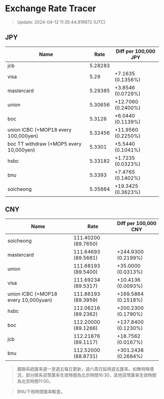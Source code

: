# Exchange Rate Tracer

> Update: 2024-04-12 11:35:44.919972 (UTC)

## JPY

| Name                                    |    Rate | Diff per 100,000 JPY   |
|-----------------------------------------|---------|------------------------|
| jcb                                     | 5.28283 |                        |
| visa                                    | 5.29    | +7.1635 (0.1356%)      |
| mastercard                              | 5.29385 | +3.8546 (0.0729%)      |
| union                                   | 5.30656 | +12.7060 (0.2400%)     |
| boc                                     | 5.3126  | +6.0440 (0.1139%)      |
| union ICBC (+MOP18 every 100,000yen)    | 5.32456 | +11.9560 (0.2250%)     |
| boc TT withdraw (+MOP5 every 10,000yen) | 5.3301  | +5.5440 (0.1041%)      |
| hsbc                                    | 5.33182 | +1.7235 (0.0323%)      |
| bnu                                     | 5.3393  | +7.4765 (0.1402%)      |
| soicheong                               | 5.35864 | +19.3425 (0.3623%)     |

## CNY

| Name                                 | Rate                | Diff per 100,000 CNY   |
|--------------------------------------|---------------------|------------------------|
| soicheong                            | 111.40200	(89.7650) |                        |
| mastercard                           | 111.64693	(89.5681) | +244.9300 (0.2199%)    |
| union                                | 111.68193	(89.5400) | +35.0000 (0.0313%)     |
| visa                                 | 111.69234	(89.5317) | +10.4136 (0.0093%)     |
| union ICBC (+MOP18 every 10,000yuan) | 111.86193	(89.3959) | +169.5864 (0.1518%)    |
| hsbc                                 | 112.06216	(89.2362) | +200.2300 (0.1790%)    |
| boc                                  | 112.20000	(89.1266) | +137.8400 (0.1230%)    |
| jcb                                  | 112.21876	(89.1117) | +18.7562 (0.0167%)     |
| bnu                                  | 112.52000	(88.8731) | +301.2438 (0.2684%)    |


> 銀聯系統匯率週一至週五每日更新，週六周日延用週五匯率。如無特殊情況，部分歐系貨幣匯率生效時間為北京時間16:30，其他貨幣匯率生效時間為北京時間11:00。

> BNU下班時間匯率較差。

